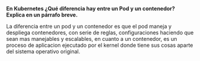 **En Kubernetes ¿Qué diferencia hay entre un Pod y un contenedor? Explica en un párrafo breve.**

La diferencia entre un pod y un contenedor es que el pod maneja y despliega contenedores, con serie de reglas, configuraciones haciendo que sean mas manejables y escalables, en cuanto a un contenedor, es un proceso de aplicacion ejecutado por el kernel donde tiene sus cosas aparte del sistema operativo original.  

